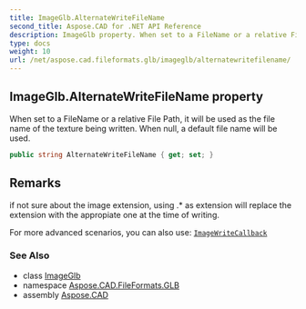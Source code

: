 ```yaml
---
title: ImageGlb.AlternateWriteFileName
second_title: Aspose.CAD for .NET API Reference
description: ImageGlb property. When set to a FileName or a relative File Path it will be used as the file name of the texture being written. When null a default file name will be used
type: docs
weight: 10
url: /net/aspose.cad.fileformats.glb/imageglb/alternatewritefilename/
---
```

## ImageGlb.AlternateWriteFileName property

When set to a FileName or a relative File Path, it will be used as the file name of the texture being written. When null, a default file name will be used.

```csharp
public string AlternateWriteFileName { get; set; }
```

## Remarks

if not sure about the image extension, using .* as extension will replace the extension with the appropiate one at the time of writing.

For more advanced scenarios, you can also use: [`ImageWriteCallback`](../../writesettings/imagewritecallback/)

### See Also

* class [ImageGlb](../)
* namespace [Aspose.CAD.FileFormats.GLB](../../../aspose.cad.fileformats.glb/)
* assembly [Aspose.CAD](../../../)


